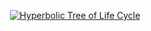 <p align="center">
  <a href="https://gist.github.com/m-bartlett/3f3218dc29b8a7136085c19eebac419b">
    <img
      src="https://user-images.githubusercontent.com/85039141/206899648-f467855a-19a8-4b21-83aa-1be5cdc43cd3.gif"
      alt="Hyperbolic Tree of Life Cycle"
      title="Hyperbolic Tree of Life Cycle"
    >
  </a>
</p>

